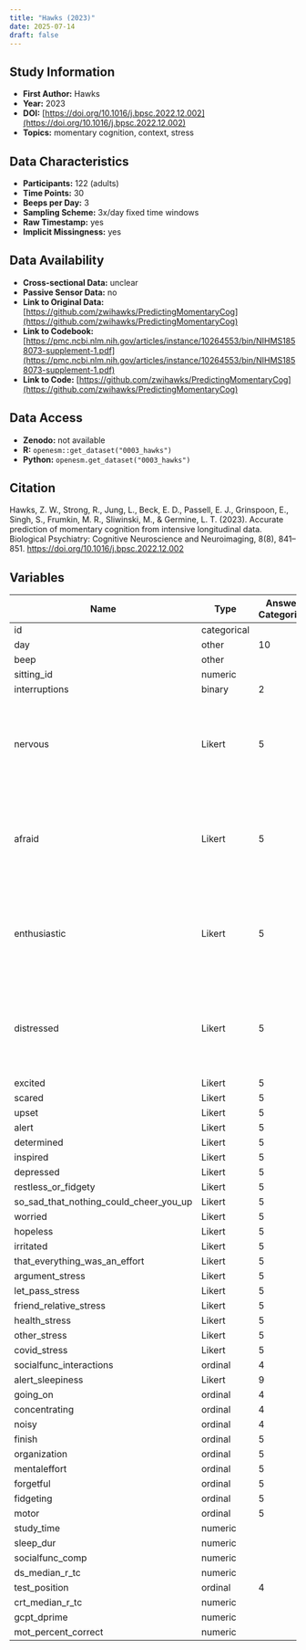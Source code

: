 ```yaml
---
title: "Hawks (2023)"
date: 2025-07-14
draft: false
---
```



## Study Information

- **First Author:** Hawks
- **Year:** 2023
- **DOI:** [https://doi.org/10.1016/j.bpsc.2022.12.002](https://doi.org/10.1016/j.bpsc.2022.12.002)
- **Topics:** momentary cognition, context, stress

## Data Characteristics

- **Participants:** 122 (adults)
- **Time Points:** 30
- **Beeps per Day:** 3
- **Sampling Scheme:** 3x/day fixed time windows
- **Raw Timestamp:** yes
- **Implicit Missingness:** yes

## Data Availability

- **Cross-sectional Data:** unclear
- **Passive Sensor Data:** no
- **Link to Original Data:** [https://github.com/zwihawks/PredictingMomentaryCog](https://github.com/zwihawks/PredictingMomentaryCog)
- **Link to Codebook:** [https://pmc.ncbi.nlm.nih.gov/articles/instance/10264553/bin/NIHMS1858073-supplement-1.pdf](https://pmc.ncbi.nlm.nih.gov/articles/instance/10264553/bin/NIHMS1858073-supplement-1.pdf)
- **Link to Code:** [https://github.com/zwihawks/PredictingMomentaryCog](https://github.com/zwihawks/PredictingMomentaryCog)

## Data Access

- **Zenodo:** not available
- **R:** `openesm::get_dataset("0003_hawks")`
- **Python:** `openesm.get_dataset("0003_hawks")`



## Citation

Hawks, Z. W., Strong, R., Jung, L., Beck, E. D., Passell, E. J., Grinspoon, E., Singh, S., Frumkin, M. R., Sliwinski, M., & Germine, L. T. (2023). Accurate prediction of momentary cognition from intensive longitudinal data. Biological Psychiatry: Cognitive Neuroscience and Neuroimaging, 8(8), 841–851. https://doi.org/10.1016/j.bpsc.2022.12.002




## Variables

| Name | Type | Answer Categories | Wording | Labels | Transformation | Source | Assessment Type | Construct | Comments |
|------|------|------------------|---------|--------|----------------|--------|----------------|----------|----------|
| id | categorical |  |  |  |  |  |  |  |  |
| day | other | 10 |  |  |  |  |  |  |  |
| beep | other |  |  |  |  |  |  |  |  |
| sitting_id | numeric |  |  |  |  |  |  |  |  |
| interruptions | binary | 2 |  |  |  |  |  |  |  |
| nervous | Likert | 5 | Indicate to what extent you felt this way right<br>before you started this survey: Nervous. |  |  |  |  |  |  |
| afraid | Likert | 5 | Indicate to what extent you felt this way right<br>before you started this survey: Afraid |  |  |  |  |  |  |
| enthusiastic | Likert | 5 | Indicate to what extent you felt this way right<br>before you started this survey: Enthusiastic |  |  |  |  |  |  |
| distressed | Likert | 5 | Indicate to what extent you felt this way right<br>before you started this survey: Distressed |  |  |  |  |  |  |
| excited | Likert | 5 |  |  |  |  |  |  |  |
| scared | Likert | 5 |  |  |  |  |  |  |  |
| upset | Likert | 5 |  |  |  |  |  |  |  |
| alert | Likert | 5 |  |  |  |  |  |  |  |
| determined | Likert | 5 |  |  |  |  |  |  |  |
| inspired | Likert | 5 |  |  |  |  |  |  |  |
| depressed | Likert | 5 |  |  |  |  |  |  |  |
| restless_or_fidgety | Likert | 5 |  |  |  |  |  |  |  |
| so_sad_that_nothing_could_cheer_you_up | Likert | 5 |  |  |  |  |  |  |  |
| worried | Likert | 5 |  |  |  |  |  |  |  |
| hopeless | Likert | 5 |  |  |  |  |  |  |  |
| irritated | Likert | 5 |  |  |  |  |  |  |  |
| that_everything_was_an_effort | Likert | 5 |  |  |  |  |  |  |  |
| argument_stress | Likert | 5 |  |  |  |  |  |  |  |
| let_pass_stress | Likert | 5 |  |  |  |  |  |  |  |
| friend_relative_stress | Likert | 5 |  |  |  |  |  |  |  |
| health_stress | Likert | 5 |  |  |  |  |  |  |  |
| other_stress | Likert | 5 |  |  |  |  |  |  |  |
| covid_stress | Likert | 5 |  |  |  |  |  |  |  |
| socialfunc_interactions | ordinal | 4 |  |  |  |  |  |  |  |
| alert_sleepiness | Likert | 9 |  |  |  |  |  |  |  |
| going_on | ordinal | 4 |  |  |  |  |  |  |  |
| concentrating | ordinal | 4 |  |  |  |  |  |  |  |
| noisy | ordinal | 4 |  |  |  |  |  |  |  |
| finish | ordinal | 5 |  |  |  |  |  |  |  |
| organization | ordinal | 5 |  |  |  |  |  |  |  |
| mentaleffort | ordinal | 5 |  |  |  |  |  |  |  |
| forgetful | ordinal | 5 |  |  |  |  |  |  |  |
| fidgeting | ordinal | 5 |  |  |  |  |  |  |  |
| motor | ordinal | 5 |  |  |  |  |  |  |  |
| study_time | numeric |  |  |  |  |  |  |  |  |
| sleep_dur | numeric |  |  |  |  |  |  |  |  |
| socialfunc_comp | numeric |  |  |  |  |  |  |  |  |
| ds_median_r_tc | numeric |  |  |  |  |  |  |  |  |
| test_position | ordinal | 4 |  |  |  |  |  |  |  |
| crt_median_r_tc | numeric |  |  |  |  |  |  |  |  |
| gcpt_dprime | numeric |  |  |  |  |  |  |  |  |
| mot_percent_correct | numeric |  |  |  |  |  |  |  |  |
